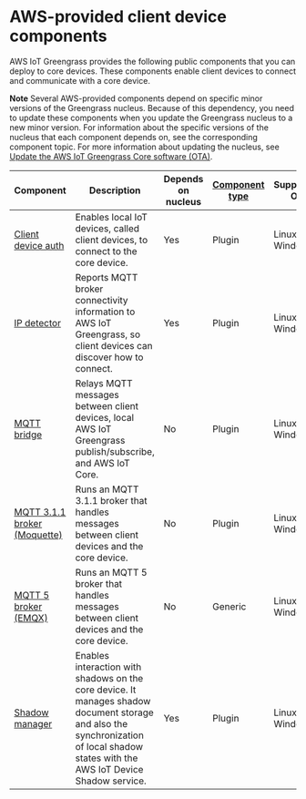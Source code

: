 # AWS\-provided client device components<a name="client-device-components"></a>

AWS IoT Greengrass provides the following public components that you can deploy to core devices\. These components enable client devices to connect and communicate with a core device\.

**Note**  <a name="component-nucleus-dependency-update-note"></a>
Several AWS\-provided components depend on specific minor versions of the Greengrass nucleus\. Because of this dependency, you need to update these components when you update the Greengrass nucleus to a new minor version\. For information about the specific versions of the nucleus that each component depends on, see the corresponding component topic\. For more information about updating the nucleus, see [Update the AWS IoT Greengrass Core software \(OTA\)](update-greengrass-core-v2.md)\.


| Component | Description | Depends on nucleus | [Component type](develop-greengrass-components.md#component-types) | Supported OS | [Open source](open-source.md) | 
| --- | --- | --- | --- | --- | --- | 
| <a name="client-device-auth-component-table-row"></a>[Client device auth](client-device-auth-component.md) | Enables local IoT devices, called client devices, to connect to the core device\. | Yes | Plugin | Linux, Windows | [Yes](https://github.com/aws-greengrass/aws-greengrass-client-device-auth) | 
| <a name="ip-detector-component-table-row"></a>[IP detector](ip-detector-component.md) | Reports MQTT broker connectivity information to AWS IoT Greengrass, so client devices can discover how to connect\. | Yes | Plugin | Linux, Windows | [Yes](https://github.com/aws-greengrass/aws-greengrass-ip-detector) | 
| <a name="mqtt-bridge-component-table-row"></a>[MQTT bridge](mqtt-bridge-component.md) | Relays MQTT messages between client devices, local AWS IoT Greengrass publish/subscribe, and AWS IoT Core\. | No | Plugin | Linux, Windows | [Yes](https://github.com/aws-greengrass/aws-greengrass-mqtt-bridge) | 
| <a name="mqtt-broker-moquette-component-table-row"></a>[MQTT 3\.1\.1 broker \(Moquette\)](mqtt-broker-moquette-component.md) | Runs an MQTT 3\.1\.1 broker that handles messages between client devices and the core device\. | No | Plugin | Linux, Windows | [Yes](https://github.com/aws-greengrass/aws-greengrass-moquette-mqtt) | 
| <a name="mqtt-broker-emqx-component-table-row"></a>[MQTT 5 broker \(EMQX\)](mqtt-broker-emqx-component.md) | Runs an MQTT 5 broker that handles messages between client devices and the core device\. | No | Generic | Linux, Windows | No | 
| <a name="shadow-manager-component-table-row"></a>[Shadow manager](shadow-manager-component.md) | Enables interaction with shadows on the core device\. It manages shadow document storage and also the synchronization of local shadow states with the AWS IoT Device Shadow service\. | Yes | Plugin | Linux, Windows | [Yes](https://github.com/aws-greengrass/aws-greengrass-shadow-manager) | 